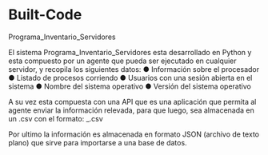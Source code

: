 # Built-Code

Programa_Inventario_Servidores

El sistema Programa_Inventario_Servidores esta desarrollado en Python y esta compuesto por un agente que pueda ser ejecutado en cualquier servidor, y recopila los siguientes datos:
● Información sobre el procesador
● Listado de procesos corriendo
● Usuarios con una sesión abierta en el sistema
● Nombre del sistema operativo
● Versión del sistema operativo

A su vez esta compuesta con una API que es una aplicación que permita al agente enviar la información relevada, para que luego, sea almacenada en un .csv con el formato:
<IP de servidor>_<AAAA-MM-DD>.csv

Por ultimo la información es almacenada en formato JSON (archivo de texto plano) que sirve para importarse a una base de datos.
